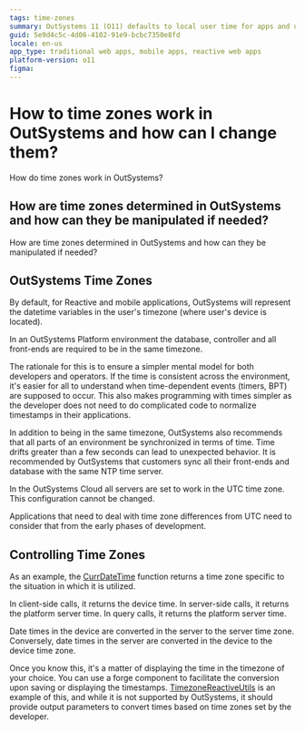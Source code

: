 ```yaml
---
tags: time-zones
summary: OutSystems 11 (O11) defaults to local user time for apps and uses UTC across all cloud servers, with synchronization recommended.
guid: 5e9d4c5c-4d06-4102-91e9-bcbc7350e8fd
locale: en-us
app_type: traditional web apps, mobile apps, reactive web apps
platform-version: o11
figma:
---
```


# How to time zones work in OutSystems and how can I change them?

How do time zones work in OutSystems?

## How are time zones determined in OutSystems and how can they be manipulated if needed?

How are time zones determined in OutSystems and how can they be manipulated if needed?

## OutSystems Time Zones

By default, for Reactive and mobile applications, OutSystems will represent the datetime variables in the user's timezone (where user's device is located).

In an OutSystems Platform environment the database, controller and all front-ends are required to be in the same timezone.

The rationale for this is to ensure a simpler mental model for both developers and operators. If the time is consistent across the environment, it's easier for all to understand when time-dependent events (timers, BPT) are supposed to occur. This also makes programming with times simpler as the developer does not need to do complicated code to normalize timestamps in their applications.

In addition to being in the same timezone, OutSystems also recommends that all parts of an environment be synchronized in terms of time. Time drifts greater than a few seconds can lead to unexpected behavior. It is recommended by OutSystems that customers sync all their front-ends and database with the same NTP time server.

In the OutSystems Cloud all servers are set to work in the UTC time zone. This configuration cannot be changed.

Applications that need to deal with time zone differences from UTC need to consider that from the early phases of development.

## Controlling Time Zones

As an example, the [CurrDateTime](https://success.outsystems.com/Documentation/11/Reference/OutSystems_Language/Logic/Built-in_Functions/Date_and_Time#CurrDateTime) function returns a time zone specific to the situation in which it is utilized.

In client-side calls, it returns the device time.
In server-side calls, it returns the platform server time.
In query calls, it returns the platform server time.

Date times in the device are converted in the server to the server time zone.
Conversely, date times in the server are converted in the device to the device time zone.

Once you know this, it's a matter of displaying the time in the timezone of your choice.
You can use a forge component to facilitate the conversion upon saving or displaying the timestamps.  [TimezoneReactiveUtils](https://www.outsystems.com/forge/component-overview/2199/timezonereactiveutils) is an example of this, and while it is not supported by OutSystems, it should provide output parameters to convert times based on time zones set by the developer.

